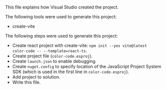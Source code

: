 This file explains how Visual Studio created the project.

The following tools were used to generate this project:
- create-vite

The following steps were used to generate this project:
- Create react project with create-vite: `npm init --yes vite@latest color-code -- --template=react-ts`.
- Create project file (`color-code.esproj`).
- Create `launch.json` to enable debugging.
- Create `nuget.config` to specify location of the JavaScript Project System SDK (which is used in the first line in `color-code.esproj`).
- Add project to solution.
- Write this file.
